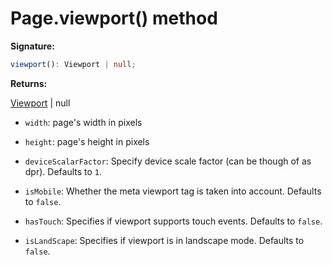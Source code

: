 # Page.viewport() method

**Signature:**

```typescript
viewport(): Viewport | null;
```

**Returns:**

[Viewport](./puppeteer.viewport.md) \| null

- `width`: page's width in pixels

- `height`: page's height in pixels

- `deviceScalarFactor`: Specify device scale factor (can be though of as dpr). Defaults to `1`.

- `isMobile`: Whether the meta viewport tag is taken into account. Defaults to `false`.

- `hasTouch`: Specifies if viewport supports touch events. Defaults to `false`.

- `isLandScape`: Specifies if viewport is in landscape mode. Defaults to `false`.
